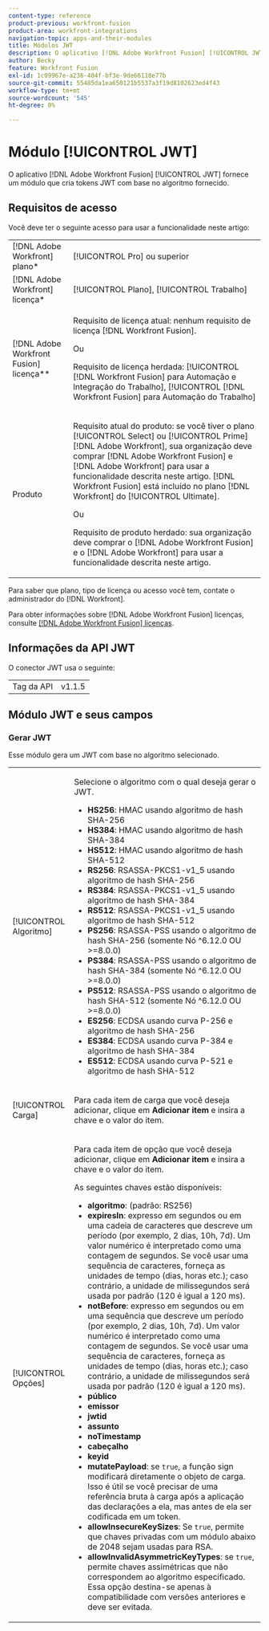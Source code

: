 ```yaml
---
content-type: reference
product-previous: workfront-fusion
product-area: workfront-integrations
navigation-topic: apps-and-their-modules
title: Módulos JWT
description: O aplicativo [!DNL Adobe Workfront Fusion] [!UICONTROL JWT] fornece um módulo que cria tokens JWT com base no algoritmo fornecido.
author: Becky
feature: Workfront Fusion
exl-id: 1c09967e-a236-404f-bf3e-9de66118e77b
source-git-commit: 55485da1ea650121b5537a3f19d8102623ed4f43
workflow-type: tm+mt
source-wordcount: '545'
ht-degree: 0%

---
```


# Módulo [!UICONTROL JWT]

O aplicativo [!DNL Adobe Workfront Fusion] [!UICONTROL JWT] fornece um módulo que cria tokens JWT com base no algoritmo fornecido.

## Requisitos de acesso

Você deve ter o seguinte acesso para usar a funcionalidade neste artigo:

<table style="table-layout:auto"> 
 <col> 
 <col> 
 <tbody> 
  <tr> 
   <td role="rowheader">[!DNL Adobe Workfront] plano*</td>
  <td> <p>[!UICONTROL Pro] ou superior</p> </td>
  </tr> 
  <tr data-mc-conditions=""> 
   <td role="rowheader">[!DNL Adobe Workfront] licença*</td>
   <td> <p>[!UICONTROL Plano], [!UICONTROL Trabalho]</p> </td> 
  </tr> 
  <tr> 
   <td role="rowheader">[!DNL Adobe Workfront Fusion] licença**</td> 
   <td>
   <p>Requisito de licença atual: nenhum requisito de licença [!DNL Workfront Fusion].</p>
   <p>Ou</p>
   <p>Requisito de licença herdada: [!UICONTROL [!DNL Workfront Fusion] para Automação e Integração do Trabalho], [!UICONTROL [!DNL Workfront Fusion] para Automação do Trabalho]</p>
   </td> 
  </tr> 
  <tr> 
   <td role="rowheader">Produto</td> 
   <td>
   <p>Requisito atual do produto: se você tiver o plano [!UICONTROL Select] ou [!UICONTROL Prime] [!DNL Adobe Workfront], sua organização deve comprar [!DNL Adobe Workfront Fusion] e [!DNL Adobe Workfront] para usar a funcionalidade descrita neste artigo. [!DNL Workfront Fusion] está incluído no plano [!DNL Workfront] do [!UICONTROL Ultimate].</p>
   <p>Ou</p>
   <p>Requisito de produto herdado: sua organização deve comprar o [!DNL Adobe Workfront Fusion] e o [!DNL Adobe Workfront] para usar a funcionalidade descrita neste artigo.</p>
   </td> 
  </tr> 
 </tbody> 
</table>

Para saber que plano, tipo de licença ou acesso você tem, contate o administrador do [!DNL Workfront].

Para obter informações sobre [!DNL Adobe Workfront Fusion] licenças, consulte [[!DNL Adobe Workfront Fusion] licenças](../../workfront-fusion/get-started/license-automation-vs-integration.md).

## Informações da API JWT

O conector JWT usa o seguinte:

<table style="table-layout:auto"> 
 <col> 
 <col> 
 <tbody> 
   <tr> 
   <td role="rowheader">Tag da API</td> 
   <td>v1.1.5</td> 
  </tr>
 </tbody> 
 </table>

## Módulo JWT e seus campos

### Gerar JWT

Esse módulo gera um JWT com base no algoritmo selecionado.

<table style="table-layout:auto"> 
 <col data-mc-conditions=""> 
 <col data-mc-conditions=""> 
 <tbody> 
  <tr> 
   <td role="rowheader">[!UICONTROL Algoritmo]</td> 
   <td> <p>Selecione o algoritmo com o qual deseja gerar o JWT.</p> <ul>
   <li><b>HS256</b>: HMAC usando algoritmo de hash SHA-256</li>
   <li><b>HS384</b>: HMAC usando algoritmo de hash SHA-384</li>
   <li><b>HS512</b>: HMAC usando algoritmo de hash SHA-512</li>
   <li><b>RS256</b>: RSASSA-PKCS1-v1_5 usando algoritmo de hash SHA-256</li>
   <li><b>RS384</b>: RSASSA-PKCS1-v1_5 usando algoritmo de hash SHA-384</li>
   <li><b>RS512</b>: RSASSA-PKCS1-v1_5 usando algoritmo de hash SHA-512</li>
   <li><b>PS256</b>: RSASSA-PSS usando o algoritmo de hash SHA-256 (somente Nó ^6.12.0 OU &gt;=8.0.0)</li>
   <li><b>PS384</b>: RSASSA-PSS usando o algoritmo de hash SHA-384 (somente Nó ^6.12.0 OU &gt;=8.0.0)</li>
   <li><b>PS512</b>: RSASSA-PSS usando o algoritmo de hash SHA-512 (somente Nó ^6.12.0 OU &gt;=8.0.0)</li>
   <li><b>ES256</b>: ECDSA usando curva P-256 e algoritmo de hash SHA-256</li>
   <li><b>ES384</b>: ECDSA usando curva P-384 e algoritmo de hash SHA-384</li>
   <li><b>ES512</b>: ECDSA usando curva P-521 e algoritmo de hash SHA-512</li>
   </ul></td> 
  </tr> 
  <tr> 
   <td role="rowheader">[!UICONTROL Carga] </td> 
   <td> <p>Para cada item de carga que você deseja adicionar, clique em <b>Adicionar item</b> e insira a chave e o valor do item.</p> </td> 
  </tr> 
  <tr> 
   <td role="rowheader">[!UICONTROL Opções] </td> 
   <td> <p>Para cada item de opção que você deseja adicionar, clique em <b>Adicionar item</b> e insira a chave e o valor do item.</p> <p>As seguintes chaves estão disponíveis:
   <ul>
   <li><b>algoritmo</b>: (padrão: RS256)</li>
   <li><b>expiresIn</b>: expresso em segundos ou em uma cadeia de caracteres que descreve um período (por exemplo, 2 dias, 10h, 7d). Um valor numérico é interpretado como uma contagem de segundos. Se você usar uma sequência de caracteres, forneça as unidades de tempo (dias, horas etc.); caso contrário, a unidade de milissegundos será usada por padrão (120 é igual a 120 ms).</li>
   <li><b>notBefore</b>: expresso em segundos ou em uma sequência que descreve um período (por exemplo, 2 dias, 10h, 7d). Um valor numérico é interpretado como uma contagem de segundos. Se você usar uma sequência de caracteres, forneça as unidades de tempo (dias, horas etc.); caso contrário, a unidade de milissegundos será usada por padrão (120 é igual a 120 ms).
</li>
   <li><b>público</b></li>
   <li><b>emissor</b></li>
   <li><b>jwtid</b></li>
   <li><b>assunto</b></li>
   <li><b>noTimestamp</b></li>
   <li><b>cabeçalho</b></li>
   <li><b>keyid</b></li>
   <li><b>mutatePayload</b>: se <code>true</code>, a função sign modificará diretamente o objeto de carga. Isso é útil se você precisar de uma referência bruta à carga após a aplicação das declarações a ela, mas antes de ela ser codificada em um token.</li>
   <li><b>allowInsecureKeySizes</b>: Se <code>true</code>, permite que chaves privadas com um módulo abaixo de 2048 sejam usadas para RSA.</li>
   <li><b>allowInvalidAsymmetricKeyTypes</b>: se <code>true</code>, permite chaves assimétricas que não correspondem ao algoritmo especificado. Essa opção destina-se apenas à compatibilidade com versões anteriores e deve ser evitada.</li>
   </ul>
   </td> 
  </tr> 
 </tbody> 
</table>
